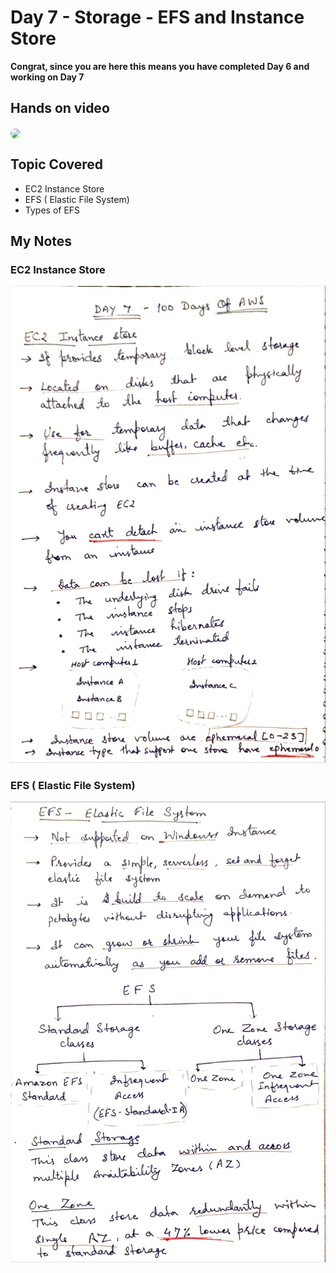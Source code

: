 # Day 7 - Storage - EFS and Instance Store

**Congrat, since you are here this means you have completed Day 6 and working on Day 7**

## Hands on video
<a href="https://youtu.be/vRkf3_TfR4w">
<img src="https://i3.ytimg.com/vi/vRkf3_TfR4w/hqdefault.jpg" align="center" width="200" style="border-radius:40px" />
</a>

## Topic Covered
  - EC2 Instance Store
  - EFS ( Elastic File System)
  - Types of EFS

## My Notes

  ### EC2 Instance Store
  ![JPEG image-3A44A1006A3F-1](./images/1898e0c4a9e591d4873e47b2c31ce056c1b83f59.jpeg)
  
  ### EFS ( Elastic File System)
  ![JPEG image-3A44A1006A3F-2](./images/09954354ca8490ff2a3795a9dd159cc01598df4a.jpeg)

